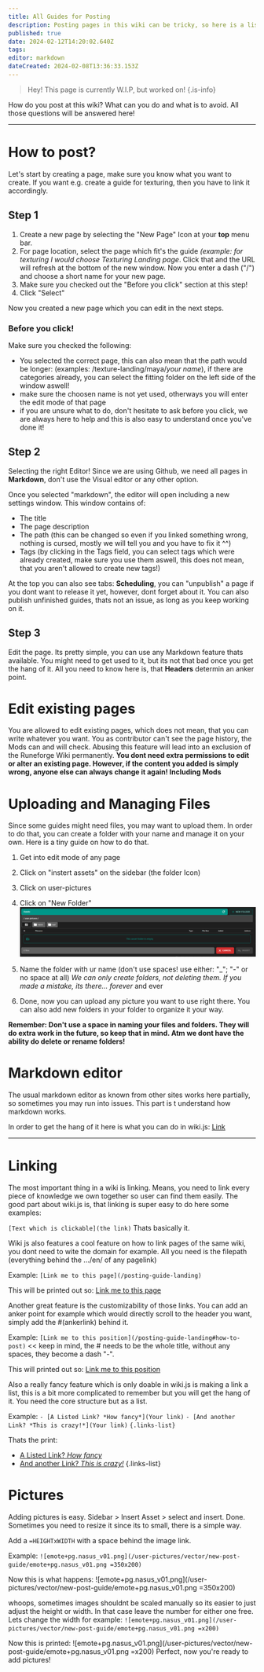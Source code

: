 ```yaml
---
title: All Guides for Posting
description: Posting pages in this wiki can be tricky, so here is a list for all the waays you can post here!
published: true
date: 2024-02-12T14:20:02.640Z
tags: 
editor: markdown
dateCreated: 2024-02-08T13:36:33.153Z
---
```


> Hey!
> This page is currently W.I.P, but worked on!
{.is-info}

How do you post at this wiki? What can you do and what is to avoid. All those questions will be answered here!

---

# How to post?

Let's start by creating a page, make sure you know what you want to create. If you want e.g. create a guide for texturing, then you have to link it accordingly.

## Step 1

1. Create a new page by selecting the "New Page" Icon at your **top** menu bar.
2. For page location, select the page which fit's the guide *(example: for texturing I would choose Texturing Landing page*. Click that and the URL will refresh at the bottom of the new window. Now you enter a dash ("/") and choose a short name for your new page.
3. Make sure you checked out the "Before you click" section at this step!
4. Click "Select"

Now you created a new page which you can edit in the next steps.
<br>
### Before you click!
Make sure you checked the following:

- You selected the correct page, this can also mean that the path would be longer:
(examples: /texture-landing/maya/*your name*), if there are categories already, you can select the fitting folder on the left side of the window aswell!
- make sure the choosen name is not yet used, otherways you will enter the edit mode of that page
- if you are unsure what to do, don't hesitate to ask before you click, we are always here to help and this is also easy to understand once you've done it!

## Step 2
Selecting the right Editor!
Since we are using Github, we need all pages in **Markdown**, don't use the Visual editor or any other option.

Once you selected "markdown", the editor will open including a new settings window. This window contains of:
- The title
- The page description
- The path (this can be changed so even if you linked something wrong, nothing is cursed, mostly we will tell you and you have to fix it ^^)
- Tags (by clicking in the Tags field, you can select tags which were already created, make sure you use them aswell, this does not mean, that you aren't allowed to create new tags!)

At the top you can also see tabs: **Scheduling**, you can "unpublish" a page if you dont want to release it yet, however, dont forget about it. You can also publish unfinished guides, thats not an issue, as long as you keep working on it.

## Step 3
Edit the page. Its pretty simple, you can use any Markdown feature thats available. You might need to get used to it, but its not that bad once you get the hang of it. All you need to know here is, that **Headers** determin an anker point. 
<br>
# Edit existing pages
You are allowed to edit existing pages, which does not mean, that you can write whatever you want. You as contributor can't see the page history, the Mods can and will check. Abusing this feature will lead into an exclusion of the Runeforge Wiki permanently.
**You dont need extra permissions to edit or alter an existing page. However, if the content you added is simply wrong, anyone else can always change it again! Including Mods**
<br>
# Uploading and Managing Files
Since some guides might need files, you may want to upload them. In order to do that, you can create a folder with your name and manage it on your own. Here is a tiny guide on how to do that.

1. Get into edit mode of any page
2. Click on "instert assets" on the sidebar (the folder Icon)
3. Click on user-pictures
4. Click on "New Folder" 
![new-folder.png](/user-pictures/vector/new-post-guide/new-folder.png)

5. Name the folder with ur name (don't use spaces! use either: "_"; "-" or no space at all) *We can only create folders, not deleting them. If you made a mistake, its there... forever* and ever
6. Done, now you can upload any picture you want to use right there. You can also add new folders in your folder to organize it your way. 

**Remember: Don't use a space in naming your files and folders. They will do extra work in the future, so keep that in mind. Atm we dont have the ability do delete or rename folders!**

# Markdown editor
The usual markdown editor as known from other sites works here partially, so sometimes you may run into issues. This part is t understand how markdown works.

In order to get the hang of it here is what you can do in wiki.js: [Link](https://docs.requarks.io/en/editors/markdown) 

---

# Linking
The most important thing in a wiki is linking. Means, you need to link every piece of knowledge we own together so user can find them easily. The good part about wiki.js is, that linking is super easy to do here some examples:

`[Text which is clickable](the link)`
Thats basically it. 

Wiki js also features a cool feature on how to link pages of the same wiki, you dont need to wite the domain for example. All you need is the filepath (everything behind the .../en/ of any pagelink)

Example:
`[Link me to this page](/posting-guide-landing)`

This will be printed out so:
[Link me to this page](/posting-guide-landing)

Another great feature is the customizability of those links. You can add an anker point for example which would directly scroll to the header you want, simply add the #(ankerlink) behind it.

Example:
`[Link me to this position](/posting-guide-landing#how-to-post)` << keep in mind, the # needs to be the whole title, without any spaces, they become a dash "-".

This will printed out so:
[Link me to this position](/posting-guide-landing#how-to-post)

Also a really fancy feature which is only doable in wiki.js is making a link a list, this is a bit more complicated to remember but you will get the hang of it. You need the core structure but as a list.

Example:
`- [A Listed Link? *How fancy*](Your link)`
`- [And another Link? *This is crazy!*](Your link)`
`{.links-list}`

Thats the print:

- [A Listed Link? *How fancy*]()
- [And another Link? *This is crazy!*]()
{.links-list}

# Pictures
Adding pictures is easy. Sidebar > Insert Asset > select and insert. Done.
Sometimes you need to resize it since its to small, there is a simple way.

Add a `=HEIGHTxWIDTH` with a space behind the image link.

Example:
`![emote+pg.nasus_v01.png](/user-pictures/vector/new-post-guide/emote+pg.nasus_v01.png =350x200)`

Now this is what happens:
![emote+pg.nasus_v01.png](/user-pictures/vector/new-post-guide/emote+pg.nasus_v01.png =350x200)

whoops, sometimes images shouldnt be scaled manually so its easier to just adjust the height or width. In that case leave the number for either one free. Lets change the width for example:
`![emote+pg.nasus_v01.png](/user-pictures/vector/new-post-guide/emote+pg.nasus_v01.png =x200)`

Now this is printed:
![emote+pg.nasus_v01.png](/user-pictures/vector/new-post-guide/emote+pg.nasus_v01.png =x200)
Perfect, now you're ready to add pictures!
